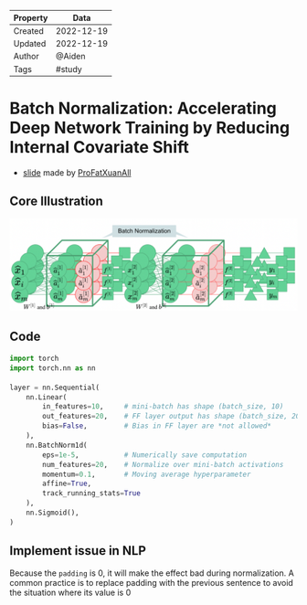 | Property  | Data |
|-|-|
| Created | 2022-12-19 |
| Updated | 2022-12-19 |
| Author | @Aiden |
| Tags | #study |

# Batch Normalization: Accelerating Deep Network Training by Reducing Internal Covariate Shift
- [slide](https://docs.google.com/presentation/d/1qYnTqCsxlI9ORjDrSonFhS9Ie2mXYdIyslvQaOAXhPo/edit#slide=id.g11c431b466c_0_247) made by [ProFatXuanAll](https://github.com/ProFatXuanAll)

## Core Illustration
![structure](./assets/BatchNormalization.png)

## Code
```python
import torch
import torch.nn as nn

layer = nn.Sequential(
    nn.Linear(
        in_features=10,     # mini-batch has shape (batch_size, 10)
        out_features=20,    # FF layer output has shape (batch_size, 20)
        bias=False,         # Bias in FF layer are *not allowed*
    ),
    nn.BatchNorm1d(
        eps=1e-5,           # Numerically save computation
        num_features=20,    # Normalize over mini-batch activations
        momentum=0.1,       # Moving average hyperparameter
        affine=True,
        track_running_stats=True
    ),
    nn.Sigmoid(),
)

```

## Implement issue in NLP
Because the `padding` is 0, it will make the effect bad during normalization. A common practice is to replace padding with the previous sentence to avoid the situation where its value is 0